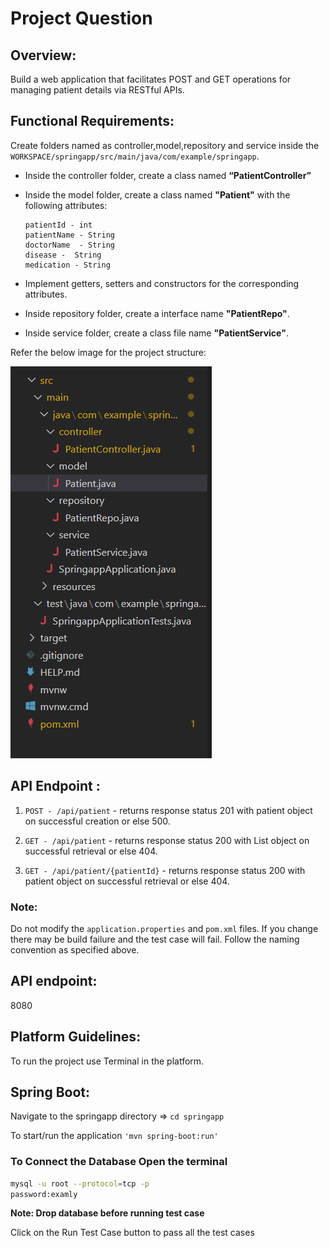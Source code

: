 # Project Question

## Overview:

Build a web application that facilitates POST and GET operations for managing patient details via RESTful APIs.


## Functional Requirements:    

Create folders named as controller,model,repository and service inside the `WORKSPACE/springapp/src/main/java/com/example/springapp`.

- Inside the controller folder, create a class named **“PatientController”**

- Inside the model folder, create a class named **"Patient"**  with the following attributes:

    ```
    patientId - int
    patientName - String 
    doctorName  - String 
    disease -  String 
    medication - String 
    ```

- Implement getters, setters and constructors for the corresponding attributes.

- Inside repository folder, create a interface name **"PatientRepo"**.

- Inside service folder, create a class file name **"PatientService"**.



Refer the below image for the project structure:

![question image](image.png)


## API Endpoint :

1. `POST - /api/patient` - returns response status 201 with patient object on successful creation or else 500. 

2. `GET - /api/patient` - returns response status 200 with List <Patient > object on successful retrieval or else 404.

3. `GET - /api/patient/{patientId}` - returns response status 200 with patient object on successful retrieval or else 404.


### Note:

Do not modify the `application.properties` and `pom.xml` files. If you change there may be build failure and the test case will fail. Follow the naming convention as specified above.


## API endpoint:

8080

## Platform Guidelines:

To run the project use Terminal in the platform.


## Spring Boot:

Navigate to the springapp directory => `cd springapp`

To start/run the application `'mvn spring-boot:run'`



### To Connect the Database Open the terminal

```sh
mysql -u root --protocol=tcp -p
password:examly
```


**Note: Drop database before running test case**


Click on the Run Test Case button to pass all the test cases
